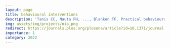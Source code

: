 ```yaml
---
layout: page
title: behavioural interventions
description: 'Tanis CC, Nauta FH, ..., Blanken TF. Practical behavioural solutions to COVID-19: Changing the role of behavioural science in crises'
img: assets/img/projects/nia.png
redirect: https://journals.plos.org/plosone/article?id=10.1371/journal.pone.0272994
importance: 1
category: 2022
---
```




